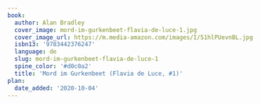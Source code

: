 ```yaml
---
book:
  author: Alan Bradley
  cover_image: mord-im-gurkenbeet-flavia-de-luce-1.jpg
  cover_image_url: https://m.media-amazon.com/images/I/51hlPUevnBL.jpg
  isbn13: '9783442376247'
  language: de
  slug: mord-im-gurkenbeet-flavia-de-luce-1
  spine_color: '#d0c0a2'
  title: 'Mord im Gurkenbeet (Flavia de Luce, #1)'
plan:
  date_added: '2020-10-04'
---
```

